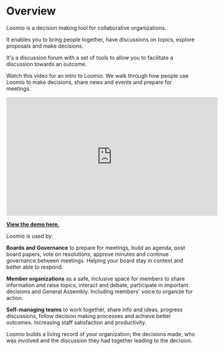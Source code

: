 # Overview

Loomio is a decision making tool for collaborative organizations.

It enables you to bring people together, have discussions on topics, explore proposals and make decisions.

It's a discussion forum with a set of tools to allow you to facilitate a discussion towards an outcome.

Watch this video for an intro to Loomio. We walk through how people use Loomio to make decisions, share news and events and prepare for meetings.

<div class="iframe-container">
<iframe width="560" height="315" src="https://www.youtube.com/embed/itXYid8eSiI" title="YouTube video player" frameborder="0" allow="accelerometer; autoplay; clipboard-write; encrypted-media; gyroscope; picture-in-picture" allowfullscreen></iframe>
</div>


**[View the demo here.](https://www.loomio.org/demo)**

Loomio is used by:

**Boards and Governance** to prepare for meetings, build an agenda, post board papers, vote on resolutions, approve minutes and continue governance between meetings. Helping your board stay in context and better able to respond.

**Member organizations** as a safe, inclusive space for members to share information and raise topics, interact and debate, participate in important decisions and   General Assembly. Including members' voice to organize for action.

**Self-managing teams** to work together, share info and ideas, progress discussions, follow decision making processes and achieve better outcomes. Increasing staff satisfaction and productivity.

Loomio builds a living record of your organization; the decisions made, who was involved and the discussion they had together leading to the decision. 

